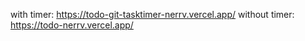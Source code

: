 with timer: https://todo-git-tasktimer-nerrv.vercel.app/
without timer: https://todo-nerrv.vercel.app/